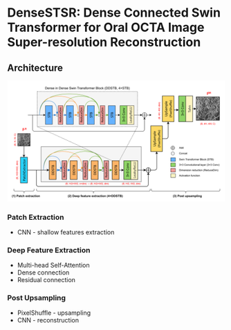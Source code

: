 # DenseSTSR: Dense Connected Swin Transformer for Oral OCTA Image Super-resolution Reconstruction
## Architecture
![The architecture of DenseSTSR.](/imgs/model_structure.png)
### Patch Extraction
* CNN - shallow features extraction

### Deep Feature Extraction
* Multi-head Self-Attention
* Dense connection
* Residual connection

### Post Upsampling
* PixelShuffle - upsampling
* CNN - reconstruction
